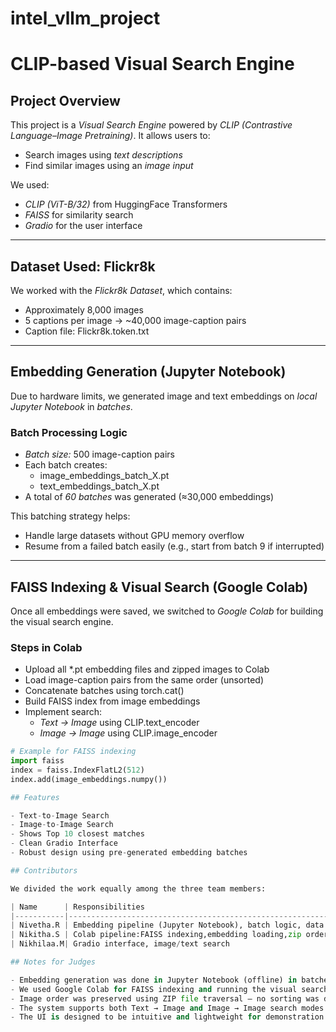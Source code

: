 # intel_vllm_project
# CLIP-based Visual Search Engine

## Project Overview  
This project is a *Visual Search Engine* powered by *CLIP (Contrastive Language–Image Pretraining)*. It allows users to:

- Search images using *text descriptions*
- Find similar images using an *image input*

We used:
- *CLIP (ViT-B/32)* from HuggingFace Transformers  
- *FAISS* for similarity search  
- *Gradio* for the user interface  

---

## Dataset Used: Flickr8k  
We worked with the *Flickr8k Dataset*, which contains:

- Approximately 8,000 images  
- 5 captions per image → ~40,000 image-caption pairs  
- Caption file: Flickr8k.token.txt  

---

## Embedding Generation (Jupyter Notebook)  
Due to hardware limits, we generated image and text embeddings on *local Jupyter Notebook* in *batches*.

### Batch Processing Logic  
- *Batch size:* 500 image-caption pairs  
- Each batch creates:
  - image_embeddings_batch_X.pt
  - text_embeddings_batch_X.pt  
- A total of *60 batches* was generated (≈30,000 embeddings)

This batching strategy helps:
- Handle large datasets without GPU memory overflow  
- Resume from a failed batch easily (e.g., start from batch 9 if interrupted)

---

## FAISS Indexing & Visual Search (Google Colab)

Once all embeddings were saved, we switched to *Google Colab* for building the visual search engine.

### Steps in Colab
- Upload all *.pt embedding files and zipped images to Colab  
- Load image-caption pairs from the same order (unsorted)  
- Concatenate batches using torch.cat()  
- Build FAISS index from image embeddings  
- Implement search:
  - *Text → Image* using CLIP.text_encoder  
  - *Image → Image* using CLIP.image_encoder  

```python
# Example for FAISS indexing
import faiss
index = faiss.IndexFlatL2(512)
index.add(image_embeddings.numpy())

## Features

- Text-to-Image Search  
- Image-to-Image Search  
- Shows Top 10 closest matches  
- Clean Gradio Interface  
- Robust design using pre-generated embedding batches

## Contributors

We divided the work equally among the three team members:

| Name      | Responsibilities                                                                  |
|-----------|-----------------------------------------------------------------------------------|
| Nivetha.R | Embedding pipeline (Jupyter Notebook), batch logic, data parsing, README writing  |
| Nikitha.S | Colab pipeline:FAISS indexing,embedding loading,zip ordering, integration testing |
| Nikhilaa.M| Gradio interface, image/text search                                               |

## Notes for Judges

- Embedding generation was done in Jupyter Notebook (offline) in batches to handle memory limits and avoid crashes.
- We used Google Colab for FAISS indexing and running the visual search.
- Image order was preserved using ZIP file traversal — no sorting was done.
- The system supports both Text → Image and Image → Image search modes.
- The UI is designed to be intuitive and lightweight for demonstration purposes.

